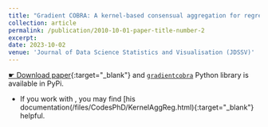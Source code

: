 ```yaml
---
title: "Gradient COBRA: A kernel-based consensual aggregation for regression"
collection: article
permalink: /publication/2010-10-01-paper-title-number-2
excerpt: 
date: 2023-10-02
venue: 'Journal of Data Science Statistics and Visualisation (JDSSV)'
---
```


[&#9755; Download paper](https://jdssv.org/index.php/jdssv/article/view/70){:target="_blank"} and [`gradientcobra`](https://pypi.org/project/gradientcobra/) Python library is available in PyPi.

- If you work with <i class="fab fa-r-project"></i>, you may find [his documentation(/files/CodesPhD/KernelAggReg.html){:target="_blank"} helpful.
